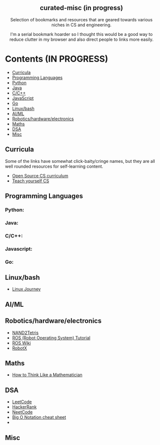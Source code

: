 <h2 align="center"> curated-misc (in progress) </h2>
<p align="center"> Selection of bookmarks and resources that are geared towards various niches in CS and engineering. </p>
<p align="center"> I'm a serial bookmark hoarder so I thought this would be a good way to reduce clutter in my browser and also direct people to links more easily. </p>

# Contents (IN PROGRESS)
- [Curricula](#curricula)
- [Programming Languages](#Programming-Languages)
 - [Python](#Python)
 - [Java](#Java)
 - [C/C++](#C/C++)
 - [JavaScript](#JavaScript)
 - [Go](#Go)
- [Linux/bash](#Linux/bash)
- [AI/ML](#AI/ML)
- [Robotics/hardware/electronics](#Robotics/hardware/electronics)
- [Maths](#Maths)
- [DSA](#DSA)
- [Misc](#Misc)


## Curricula
Some of the links have somewhat click-baity/cringe names, but they are all well rounded resources for self-learning content.
- [Open Source CS curriculum](https://github.com/ossu/computer-science)
- [Teach yourself CS](https://teachyourselfcs.com/)


## Programming Languages
### Python:
### Java:
### C/C++:
### Javascript:
### Go:

## Linux/bash
- [Linux Journey](https://linuxjourney.com/)

## AI/ML

## Robotics/hardware/electronics
- [NAND2Tetris](https://www.nand2tetris.org/)
- [ROS (Robot Operating System) Tutorial](https://github.com/usydroboticsclub/ros)
- [ROS Wiki](https://wiki.ros.org/)
- [RobotX](https://robotx.org/)

## Maths
- [How to Think Like a Mathematician](https://blngcc.files.wordpress.com/2008/11/2-kevin-houston-how-to-think-like-a-mathematician.pdf)

## DSA
- [LeetCode](https://leetcode.com/)
- [HackerRank](https://www.hackerrank.com/)
- [NeetCode](https://neetcode.io/)
- [Big O Notation cheat sheet](https://www.bigocheatsheet.com/)
- 

## Misc
